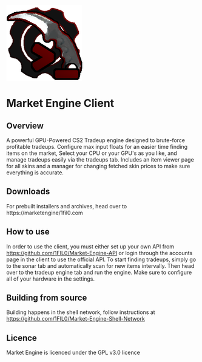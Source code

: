 ![](readme_assets/market_engine_client.png)
# Market Engine Client

## Overview
A powerful GPU-Powered CS2 Tradeup engine designed to brute-force profitable tradeups. Configure max input floats for an easier time finding items on the market, Select your CPU or your GPU's as you like, 
and manage tradeups easily via the tradeups tab. Includes an item viewer page for all skins and a manager for changing fetched skin prices to make sure everything is accurate.

## Downloads
For prebuilt installers and archives, head over to https://marketengine/1fil0.com

## How to use
In order to use the client, you must either set up your own API from https://github.com/1FIL0/Market-Engine-API or login through the accounts page
in the client to use the official API. To start finding tradeups, simply go to the sonar tab and automatically scan for new items
intervally. Then head over to the tradeup engine tab and run the engine. Make sure to configure all of your hardware in the settings.

## Building from source
Building happens in the shell network, follow instructions at https://github.com/1FIL0/Market-Engine-Shell-Network

## Licence
Market Engine is licenced under the GPL v3.0 licence














